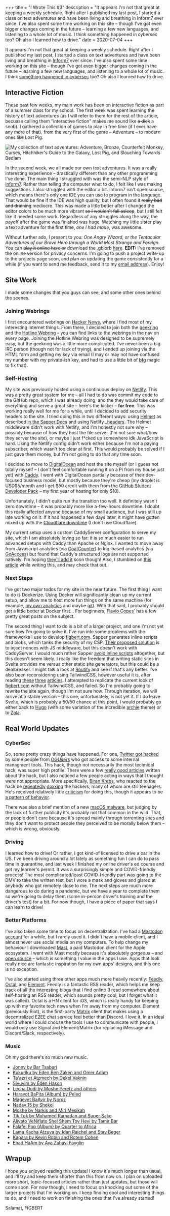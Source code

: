 +++
title = "I Wrote This #3"
description = "It appears I'm not that great at keeping a weekly schedule. Right after I published my last post, I started a class on text adventures and have been living and breathing in Inform7 ever since. I've also spent some time working on this site – though I've got even bigger changes coming in the future – learning a few new languages, and listening to a whole lot of music. I think something happened in cybersec too? Oh also I learned how to drive."
date = 2020-07-04
+++

It appears I'm not that great at keeping a weekly schedule. Right after I published my last post, I started a class on text adventures and have been living and breathing in
[Inform7][inform] ever since. I've also spent some time working on this site – though I've got even bigger changes coming in the future – learning a few new
languages, and listening to a whole lot of music. I think [something happened in cybersec][twitter] too? Oh also I learned how to drive.

<!-- more -->

## Interactive Fiction

These past few weeks, my main work has been on interactive fiction as part of a summer class for my school. The first week was spent learning the history of text adventures (as
I will refer to them for the rest of the article, becuase calling them "interactive fiction" makes me sound like ~~a dick~~ a snob). I gathered a collection of games to play in
free time (if I ever have any more of that), from the very first of the genre – Adventure – to modern ones like Lost Pig.

![My collection of text adventures: Adventure, Bronze, Counterfeit Monkey, Curses, Hitchhiker's Guide to the Galaxy, Lost Pig, and Slouching Towards Bedlam][if-collection]

In the second week, we all made our own text adventures. It was a really interesting experience – drastically different than any other programming I've done. The main thing I
struggled with was the semi-NLP style of [Inform7][inform]. Rather than telling the computer what to do, I felt like I was making suggestions. I also struggled with the editor a
bit. Inform7 isn't open source, which means there's only one IDE you can use to program in the language. That would be fine if the IDE was high quality, but I often found it
~~really bad and draining~~ mediocre. This was made a little better after I changed the editor colors to be much more vibrant ~~so I wouldn't fall asleep~~, but I still
felt like it needed some work. Regardless of any struggles along the way, the payoff after the game was finished was huge. Watching my little sister play a text adventure for
the first time, *one I had made*, was awesome.

Without further ado, I present to you: *One Angry Wizard, or the Tentacular Adventures of our Brave Hero through a World Most Strange and Foreign*. You can ~~play it online
here or~~ download the .gblorb [here][angry-wizard]. **EDIT:** I've removed the online version for privacy concerns. I'm going to push a project write-up to the projects
page soon, and plan on updating the game consistently for a while (if you want to send me feedback, send it to my [email address][email]). Enjoy!

## Site Work

I made some changes that you guys can see, and some other ones behind the scenes.

### Joining Webrings

I first encountered webrings on [Hacker News][geekring-hn], where I find most of my interesting internet things. From there, I decided to join both the [geekring][geekring] and
the [Hotline Webring][hotline-webring] – you can find links to the webrings in the nav on every page. Joining the Hotline Webring was designed to be supremely easy, but the
geekring was a little more complicated. I've never been a big IRC person (though not for lack of trying), and I ended up joining via the HTML form and getting my key via email
(I may or may not have confused my number with my private-ish key, and had to use a little bit of [bfg][bfg] magic to fix that).

### Self-Hosting

My site was previously hosted using a continuous deploy on [Netlify][netlify]. This was a pretty great system for me – all I had to do was commit my code to the GitHub repo,
which I was already doing, and the they would take care of everything and serve a great site – here's the kicker – **for free**. This was working really well for me for a while,
until I decided to add security headers to the site. I tried doing this in two different ways: using [Helmet][helmet] as described [in the Sapper Docs][sapper-csp] and using
Netlify [\_headers][netlify-headers]. The Helmet middleware didn't work with Netlify, and I'm honestly not sure why – possibly because of how they host the file server (I'm not
sure what/how they server the site), or maybe I just f\*cked up somewhere idk JavaScript is hard. Using the Netlify config didn't work either because I'm not a paying
subscriber, which wasn't too clear at first. This would probably be solved if I just gave them money, but I'm not going to do that any time soon.

I decided to move to [DigitalOcean][digitalocean] and host the site myself (or I guess not totally myself – I don't feel comfortable running it on a Pi from my house just yet)
with [Caddy][caddy]. I went with DigitalOcean partially because of their dev-focused business model, but mostly because they're cheap (my droplet is USD$5/month and I get $50
credit with them from the [GitHub Student Developer Pack][student-pack] – my first year of hosting for only $10).

Unfortunately, I didn't quite run the transition too well. It definitely wasn't zero downtime – it was probably more like a-few-hours downtime. I doubt this really affected
anyone because of my small audience, but I was still up late working on it. If it had happened a few days later, it might have gotten mixed up with the [Cloudflare
downtime][cloudflare] (I don't use Cloudflare).

My current setup uses a custom CaddyServer configuration to serve my site, which I am absolutely loving so far: it is so much easier to run advanced setups with Caddy than
Apache or Nginx. I wanted to move away from Javascript analytics (via [GoatCounter][goatcounter]) to log-based analytics (via [GoAccess][goaccess]) but found that Caddy's
structured logs are not supported natively. I'm hoping [they'll add it][goaccess-gh] soon though! Also, I stumbled on [this article][goaccess-script] while writing this, and may
check that out.

### Next Steps

I've got two major todos for my site in the near future. The first thing I want to do is Dockerize. Using Docker will significantly clean up my current setup, and allow me to
host more fun things on the same machine (for example, [my own analytics][plausible] and maybe [git][gitea]). With that said, I probably should get a little better at Docker
first... For beginners, [Flavio Copes'][flavio-docker] has a few pretty great posts on the subject.

The second thing I want to do is a bit of a larger project, and one I'm not yet sure how I'm going to solve it. I've run into some problems with the frameworks I use to develop
[figbert.com][figbert]. Sapper generates inline scripts and blobs, which tanks the security of my CSP. [Their proposed solution][sapper-csp] is to inject nonces with JS
middleware, but this doesn't work with CaddyServer. I would much rather Sapper [avoid inline scripts][sapper-gh] altogether, but this doesn't seem likely. I really like the
freedom that writing static sites in Svelte provides me versus other static site generators, but this could be a dealbreaker. I might talk a look at [Routify][routify] and see
if that's any better. I've also been reconsidering using TailwindCSS, however useful it is, after reading [these][etcd] [three][library-overuse] [articles][tailwind]. I
attempted to replicate the current look of [figbert.com][figbert] without TailwindCSS, and failed. So I'm probably going to rewrite the site again, though I'm not sure how.
Through iteration, we will arrive at a stable version – this one, unfortunately, is not yet it. If I do leave Svelte, which is probably a 50/50 chance at this point, I would
probably go either back to [Hugo][hugo] (with some variation of the incredible [archie][archie] theme) or to [Zola][zola].

## Real World Updates

### CyberSec

So, some pretty crazy things have happened. For one, [Twitter got hacked][twitter] by some people from [OGUsers][ogusers] who got access to some internal managment tools. This
hack, though not necessarily the most technical hack, was super high profile. There were a few [really good articles][more-money] written about the hack, but I also noticed a
few people acting in ways that I thought were not appropriate. More specifically, [Biran Krebs][krebson], who reacted to the hack be [repeatedly][dox-one] [doxxing][dox-two] the
hackers, many of whom are still teenagers. He's received relatively little [criticism][dox-callout] for doing this, though it appears to be [a pattern of behavior][dox-past].

There was also a brief mention of a new [macOS malware][mac-malware], but judging by the lack of further publicity it's probably not that common in the wild. That, or people
don't care because it's spread mainly through torrenting sites and they don't want to protect people they perceived to be morally below them – which is wrong, obviously.

### Driving

I learned how to drive! Or rather, I got kind-of licensed to drive a car in the US. I've been driving around a lot lately as something fun I can do to pass time in quarantine,
and last week I finished my online driver's ed course and got my learner's permit. It was a surprisingly simple and COVID-friendly process! The most complicated/least
COVID-friendly part was going to the DMV to take the written test, but I wore a mask and gloves and glared at anybody who got remotely close to me. The next steps are much more
dangerous to do during a pandemic, but we have a year to complete them so we're going to delay them (some in-person driver's training and the driver's test) for a bit. For now
though, I have a piece of paper that says I can learn to drive!

### Better Platforms

I've also taken some time to focus on decentralization. I've had a [Mastodon account][mastodon] for a while, but I rarely used it. I didn't have a mobile client, and I almost
never use social media on my computers. To help change my behaviour I downloaded [Mast][mast], a paid Mastodon client for the Apple ecosystem. I went with Mast mostly because
it's absolutely *gorgeous* – and [open source][mast-src] – which is something I value in the apps I use. Apps that look really nice are fantastic inspiration for my own apps'
designs, and this one is no exception.

I've also started using three other apps much more heavily recently: [Feedly][feedly], [Octal][octal], and [Element][element]. Feedly is a fantastic RSS reader, which helps me
keep track of all the interesting blogs that I find online (I read somewhere about self-hosting an RSS reader, which sounds pretty cool, but I forget what it was called). Octal
is a HN client for iOS, which is really handy for keeping up with my favorite tech news when I'm away from my computer. Element (previously Riot), is the first-party
[Matrix][matrix] client that makes using a decentralized E2EE chat service feel better than Discord. I love it. In an ideal world where I could choose the tools I use to
communicate with people, I would only use Signal and Element/Matrix (for replacing iMessage and Discord/Slack, respectively).

### Music

Oh my god there's so much new music.
* [Jonny by Bar Tsabari](https://www.youtube.com/watch?v=52CzYCmJFD8)
* [Kukuriku by Eden Ben Zaken and Omer Adam](https://www.youtube.com/watch?v=d60H5D9GefE)
* [Ta'azri et Atzmech by Dekel Vaknin](https://www.youtube.com/watch?v=_Vs-1s2BtJA)
* [Sivuvim by Eden Hason](https://www.youtube.com/watch?v=ZTNmNJnvdzc)
* [Lecha Dodi by Moshe Peretz and others](https://www.youtube.com/watch?v=2AWLqffzR9k)
* [Haravot BaPita (Album) by Peled](https://www.youtube.com/watch?v=NV3e7d1bELI&list=OLAK5uy_kMpEzEcDVrgK_muDGEoy2r-iTxWbCKet0)
* [Magevet BaAvir by Noroz](https://www.youtube.com/watch?v=5_5PtfmoIQk)
* [Nadav\_15 by Shekel](https://www.youtube.com/watch?v=_wIkyNfJYYc)
* [Moshe by Narkis and Miri Mesikah](https://www.youtube.com/watch?v=CjHiYZU1gJE)
* [Tik Tok by Mohamed Ramadan and Super Sako](https://www.youtube.com/watch?v=YQpuETX_tr0)
* [Aliyato VeNiflato Shel Shem Tov Hevi by Tamir Bar](https://www.youtube.com/watch?v=I9xBb3MDxgk)
* [Falafel Pop (Album) by Quarter to Africa](https://www.youtube.com/watch?v=7VWBTxOEHoQ&list=OLAK5uy_lRWsEN-9ydoMrdEzkw7xySe1105vhZLYc)
* [Lama Kacha Atzuva by Idan Raichel and Stav Beger](https://www.youtube.com/watch?v=sZHSE6tyccQ)
* [Kapara by Kevin Robin and Rotem Cohen](https://www.youtube.com/watch?v=1EZBnZRyjpc)
* [Ehad HaAm by Aya Zahavi Fayglin](https://www.youtube.com/watch?v=MADaEN_3N18)

## Wrapup

I hope you enjoyed reading this update! I know it's much longer than usual, and I'll try and keep them shorter than this from now on. I plan on uploaded more short,
topic-focused articles rather than just updates, but those will come soon. For now though, I need to focus on knocking out some of the larger projects that I'm working on. I
keep finding cool and interesting things to do, and I need to work on finishing the ones that I've already started!

Salamat, FIGBERT

[if-collection]: collection.png
[inform]: https://inform7.com/
[angry-wizard]: /content/One%20Angry%20Wizard%2C%20or%20the%20Tentac.gblorb
[email]: mailto:figbert+textadventures@figbert.com
[geekring]: https://geekring.net/
[geekring-hn]: https://news.ycombinator.com/item?id=23549471
[hotline-webring]: https://hotlinewebring.club/
[bfg]: https://rtyley.github.io/bfg-repo-cleaner/
[netlify]: https://www.netlify.com/
[helmet]: https://helmetjs.github.io/
[sapper-csp]: https://sapper.svelte.dev/docs#Security
[netlify-headers]: https://docs.netlify.com/routing/headers/
[digitalocean]: https://www.digitalocean.com/
[caddy]: https://caddyserver.com/
[student-pack]: https://education.github.com/pack/
[cloudflare]: https://techcrunch.com/2020/07/17/cloudflare-dns-goes-down-taking-a-large-piece-of-the-internet-with-it/
[goatcounter]: https://www.goatcounter.com/
[goaccess]: https://goaccess.io/
[goaccess-gh]: https://github.com/allinurl/goaccess/issues/1768#issuecomment-646674023
[goaccess-script]: https://alexmv12.xyz/blog/goaccess_caddy/
[plausible]: https://github.com/plausible/analytics/blob/master/HOSTING.md#plausible-analytics
[gitea]: https://docs.gitea.io/en-us/install-with-docker/
[figbert]: https://figbert.com/
[flavio-docker]: https://flaviocopes.com/tags/docker/
[sapper-gh]: https://github.com/sveltejs/sapper/issues/1175
[routify]: https://routify.dev/
[etcd]: https://www.roguelazer.com/2020/07/etcd-or-why-modern-software-makes-me-sad/
[library-overuse]: https://edvinleander.com/2020/07/15/stop-the-overuse-copy-pasting-and-unecessary-libraries/ 
[tailwind]: https://johanronsse.be/2020/07/08/why-youll-probably-regret-using-tailwind/
[hugo]: https://gohugo.io/
[archie]: https://github.com/athul/archie
[zola]: https://www.getzola.org/
[twitter]: https://techcrunch.com/2020/07/15/twitter-accounts-hacked-crypto-scam/
[ogusers]: https://ogusers.com/
[more-money]: https://fortenf.org/e/security/2020/07/15/twitter-hack.html
[krebson]: https://krebsonsecurity.com/
[dox-one]: https://krebsonsecurity.com/2020/07/twitter-hacking-for-profit-and-the-lols/
[dox-two]: https://krebsonsecurity.com/2020/07/whos-behind-wednesdays-epic-twitter-hack/
[dox-callout]: https://news.ycombinator.com/item?id=23865035
[dox-past]: https://itwire.com/security/infosec-researchers-slam-ex-wapo-man-krebs-over-doxxing.html
[mac-malware]: https://www.wired.com/story/new-mac-ransomware-thiefquest-evilquest/
[mastodon]: https://fosstodon.org/@figbert 
[mast]: https://apps.apple.com/us/app/mast/id1437429129
[mast-src]: https://github.com/ShihabMe/Mast2
[feedly]: https://feedly.com/
[octal]: https://apps.apple.com/us/app/octal/id1308885491
[element]: https://element.io/
[matrix]: https://matrix.org/

